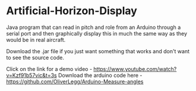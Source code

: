 # Artificial-Horizon-Display
Java program that can read in pitch and role from an Arduino through a serial port and then graphically display this in much the same way as they would be in real aircraft.

Download the .jar file if you just want something that works and don't want to see the source code.

Click on the link for a demo video - https://www.youtube.com/watch?v=Kzf91b57vic&t=3s
Download the arduino code here - https://github.com/OliverLegg/Arduino-Measure-angles
